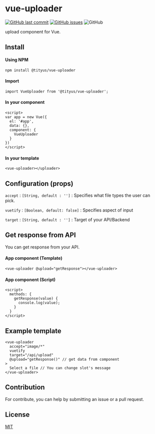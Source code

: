 # vue-uploader

[![GitHub last commit](https://img.shields.io/github/last-commit/tityus/vue-uploader.svg?style=flat-square)](https://github.com/tityus/vue-uploader)
[![GitHub issues](https://img.shields.io/github/issues/tityus/vue-uploader.svg?style=flat-square)](https://github.com/tityus/vue-uploader/issues)
![GitHub](https://img.shields.io/github/license/tityus/vue-uploader.svg)

upload component for Vue.

## Install

#### Using NPM

```
npm install @tityus/vue-uploader
```

#### Import

``` vue
import VueUploader from '@tityus/vue-uploader';
```

#### In your component

``` vue
<script>
var app = new Vue({
  el: '#app',
  data: {},
  component: {
    VueUploader
  }
})
</script>
```

#### In your template

``` vue
<vue-uploader></uploader>

```

## Configuration (props)

`accept` : `[String, default : '']` : Specifies what file types the user can pick.

`vuetify` : `[Boolean, default: false]` : Specifies aspect of input

`target` : `[String, default : '']` : Target of your API/Backend

## Get response from API

You can get response from your API.


#### App component (Template)

``` vue
<vue-uploader @upload="getResponse"></vue-uploader>
```

#### App component (Script)

``` vue
<script>
  methods: {
    getResponse(value) {
      console.log(value);
    }
  }
</script>
```

## Example template

``` vue
<vue-uploader
  accept="image/*"
  vuetify
  target="/api/upload"
  @upload="getResponse()" // get data from component
>
  Select a file // You can change slot's message
</vue-uploader>

```

## Contribution

For contribute, you can help by submitting an issue or a pull request.

## License

[MIT](http://opensource.org/licenses/MIT)

